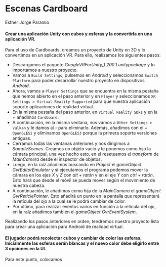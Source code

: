 # Escenas Cardboard

Esther Jorge Paramio

#### Crear una aplicación Unity con cubos y esferas y la convertirla en una aplicación VR. 

Para el uso de Cardboards, creamos un proyecto de Unity en 3D y lo convertimos en un aplicación VR. Para ello, realizamos los siguientes pasos:

- Descargamos el paquete *GoogleVRForUnity_1.200.1.unitypackage* y lo importamos a nuestro proyecto. 
- Vamos a ```Build Settings```, pulsemos en *Android* y seleccionamos ```Switch Platform``` para poder desarrollar nuestro proyecto en dispositivos *Android*.
- Ahora, vamos a ```Player Settings``` que se encuentra en la misma pestaña que hemos abierto en el paso anterior y en ```Player``` y seleccionamos ```XR Settings > Virtual Reality Supported``` para que nuestra aplicación soporte aplicaciones de realidad virtual.
- En la misma pestaña del paso anterior, en ```Virtual Reality SDks``` y en la *+* añadimos ```Cardboard```.
- A continuación, en la misma ventana, nos vamos a ```Other Settings > Vulkan``` y le damos al *-* para eliminarlo. Además, añadimos con el *+* ```OpenGLES2``` y eliminamos ```OpenGLES3``` porque la primera soporta versiones antiguas.
- Cerramos todas las ventanas anteriores y nos dirigimos a *SampleScenes*. Creamos un objeto vacío y le ponemos como hijo la cámara principal, una vez hecho esto, en el reseteamos el *transform* de *MainCamera* desde el inspector de objetos.
- Luego, en la raíz añadimos buscando en *Project* el *gameObject* *GvrEditorEmulator* y si ejecutamos el programa podemos mover la cámara en los ejes *X* y *Z* con *alt + ratón* y en el eje *Y* con *ctrl + ratón*. Esto hará que desde el móvil se pueda mover según el movimiento de nuestra cabeza.
- A continuación, le añadimos como hija de la *MainCamera* el *gameObject* *GvrReticlePointer*. Esto añadirá un punto en la pantalla que representará la retícula del ojo a la cual se le podrá cambiar de color. 
- Por último, para realizar eventos varios en función a la retícula del ojo, en la raíz añadimos también el *gameObject* *GvrEventSystem*.

Realizando los pasos anteriores en orden, tendremos nuestro proyecto listo para crear una aplicación para Android de realidad virtual.

#### El jugador podrá recolectar cubos y cambiar de color las esferas. Inicialmente las esferas serán blancas y el nuevo color debe eligirlo entre 3 opciones en la UI.

Para este punto, colocamos 
